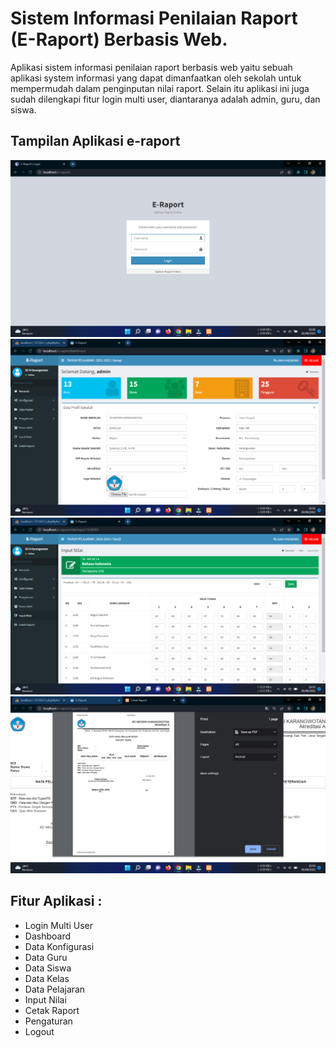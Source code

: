 # Sistem Informasi Penilaian Raport (E-Raport) Berbasis Web.
Aplikasi sistem informasi penilaian raport berbasis web yaitu sebuah aplikasi system informasi yang dapat dimanfaatkan oleh sekolah untuk mempermudah dalam penginputan nilai raport. Selain itu aplikasi ini juga sudah dilengkapi fitur login multi user, diantaranya adalah admin, guru, dan siswa.

## Tampilan Aplikasi e-raport
![ss](assets/ss1.png)
![ss](assets/ss2.png)
![ss](assets/ss3.png)
![ss](assets/ss4.png)

## Fitur Aplikasi :
- Login Multi User
- Dashboard
- Data Konfigurasi
- Data Guru
- Data Siswa
- Data Kelas
- Data Pelajaran
- Input Nilai
- Cetak Raport
- Pengaturan
- Logout